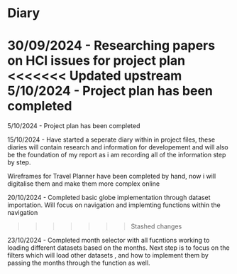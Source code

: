 # Diary

30/09/2024 - Researching papers on HCI issues for project plan
<<<<<<< Updated upstream
5/10/2024 - Project plan has been completed
=======
5/10/2024 - Project plan has been completed

15/10/2024 - Have started a seperate diary within in project files, these diaries will contain research and information for developement and will also be the foundation of my report as i am recording all of the information step by step.

Wireframes for Travel Planner have been completed by hand, now i will digitalise them and make them more complex online 


20/10/2024 - Completed basic globe implementation through dataset importation.
Will focus on navigation and implemting functions within the navigation
>>>>>>> Stashed changes

23/10/2024 - Completed month selector with all fucntions working to loading different datasets based on the months.
Next step is to focus on the filters which will load other datasets , and how to implement them by passing the months through the function as well.

